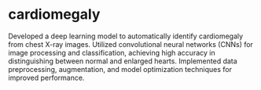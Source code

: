 # cardiomegaly
Developed a deep learning model to automatically identify cardiomegaly from chest X-ray images.
Utilized convolutional neural networks (CNNs) for image processing and classification, achieving high accuracy in distinguishing between normal and enlarged hearts.
Implemented data preprocessing, augmentation, and model optimization techniques for improved performance.
